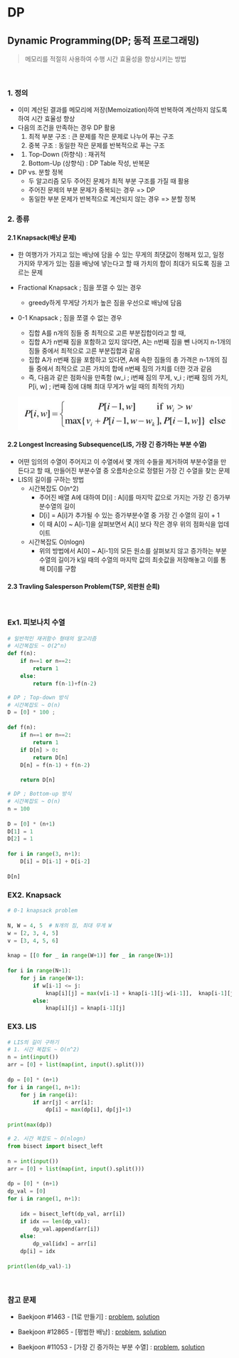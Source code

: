 # DP

## Dynamic Programming(DP; 동적 프로그래밍)

> 메모리를 적절히 사용하여 수행 시간 효율성을 향상시키는 방법

<br>

### 1. 정의

- 이미 계산된 결과를 메모리에 저장(Memoization)하여 반복하여 계산하지 않도록 하여 시간 효율성 향상
- 다음의 조건을 만족하는 경우 DP 활용
  1. 최적 부분 구조 : 큰 문제를 작은 문제로 나누어 푸는 구조
  2. 중복 구조 : 동일한 작은 문제를 반복적으로 푸는 구조
- 1. Top-Down (하향식) : 재귀적
  2. Bottom-Up (상향식) : DP Table 작성, 반복문
- DP vs. 분할 정복
  - 두 알고리즘 모두 주어진 문제가 최적 부분 구조를 가질 때 활용
  - 주어진 문제의 부분 문제가 중복되는 경우 => DP
  - 동일한 부분 문제가 반복적으로 계산되지 않는 경우 => 분할 정복



### 2. 종류

#### 2.1 Knapsack(배낭 문제)

- 한 여행가가 가지고 있는 배낭에 담을 수 있는 무게의 최댓값이 정해져 있고, 일정 가지와 무게가 있는 짐을 배낭에 넣는다고 할 때 가치의 합이 최대가 되도록 짐을 고르는 문제

- Fractional Knapsack ; 짐을 쪼갤 수 있는 경우

  - greedy하게 무게당 가치가 높은 짐을 우선으로 배낭에 담음

- 0-1 Knapsack ; 짐을 쪼갤 수 없는 경우

  - 집합 A를 n개의 짐들 중 최적으로 고른 부분집합이라고 할 때,
  - 집합 A가 n번째 짐을 포함하고 있지 않다면, A는 n번째 짐을 뺀 나머지 n-1개의 짐들 중에서 최적으로 고른 부분집합과 같음
  - 집합 A가 n번째 짐을 포함하고 있다면, A에 속한 짐들의 총 가격은 n-1개의 짐들 중에서 최적으로 고른 가치의 합에 n번째 짐의 가치를 더한 것과 같음
  - 즉, 다음과 같은 점화식을 만족함 (w_i ; i번째 짐의 무게, v_i ; i번째 짐의 가치, P[i, w] ; i번째 짐에 대해 최대 무게가 w일 때의 최적의 가치)

  ![image-20211012194812960](IMAGE/dp_knapsack.png)

#### 2.2 Longest Increasing Subsequence(LIS, 가장 긴 증가하는 부분 수열)

- 어떤 임의의 수열이 주어지고 이 수열에서 몇 개의 수들을 제거하여 부분수열을 만든다고 할 때, 만들어진 부분수열 중 오름차순으로 정렬된 가장 긴 수열을 찾는 문제
- LIS의 길이를 구하는 방법
  - 시간복잡도 O(n^2)
    - 주어진 배열 A에 대하여 D[i] : A[i]를 마지막 값으로 가지는 가장 긴 증가부분수열의 길이
    - D[i] = A[i]가 추가될 수 있는 증가부분수열 중 가장 긴 수열의 길이 + 1
    - 이 때 A[0] ~ A[i-1]을 살펴보면서 A[i] 보다 작은 경우 위의 점화식을 업데이트
  - 시간복잡도 O(nlogn)
    - 위의 방법에서 A[0] ~ A[i-1]의 모든 원소를 살펴보지 않고 증가하는 부분수열의 길이가 k일 때의 수열의 마지막 값의 최솟값을 저장해놓고 이를 통해 D[i]를 구함

#### 2.3 Travling Salesperson Problem(TSP, 외판원 순회)

<br>

### Ex1. 피보나치 수열

```python
# 일반적인 재귀함수 형태의 알고리즘
# 시간복잡도 ~ O(2^n)
def f(n):
    if n==1 or n==2:
        return 1
    else:
        return f(n-1)+f(n-2)
```

```python
# DP ; Top-down 방식
# 시간복잡도 ~ O(n)
D = [0] * 100 ; 

def f(n):
    if n==1 or n==2:
        return 1
    if D[n] > 0:
        return D[n]
    D[n] = f(n-1) + f(n-2)
    
    return D[n]
```

```python
# DP ; Bottom-up 방식
# 시간복잡도 ~ O(n)
n = 100

D = [0] * (n+1)
D[1] = 1
D[2] = 1

for i in range(3, n+1):
    D[i] = D[i-1] + D[i-2]
    
D[n]
```

### EX2. Knapsack

```python
# 0-1 knapsack problem

N, W = 4, 5  # N개의 짐, 최대 무게 W
w = [2, 3, 4, 5]
v = [3, 4, 5, 6]

knap = [[0 for _ in range(W+1)] for _ in range(N+1)]

for i in range(N+1):
    for j in range(W+1):
        if w[i-1] <= j: 
            knap[i][j] = max(v[i-1] + knap[i-1][j-w[i-1]],  knap[i-1][j]) 
        else: 
            knap[i][j] = knap[i-1][j] 
```

### EX3. LIS

```python
# LIS의 길이 구하기
# 1. 시간 복잡도 ~ O(n^2)
n = int(input())
arr = [0] + list(map(int, input().split()))

dp = [0] * (n+1)
for i in range(1, n+1):
    for j in range(i):
        if arr[j] < arr[i]:
            dp[i] = max(dp[i], dp[j]+1)
            
print(max(dp))
```

```python
# 2. 시간 복잡도 ~ O(nlogn)
from bisect import bisect_left

n = int(input())
arr = [0] + list(map(int, input().split()))

dp = [0] * (n+1)
dp_val = [0]
for i in range(1, n+1):
    
    idx = bisect_left(dp_val, arr[i])
    if idx == len(dp_val):
        dp_val.append(arr[i])
    else:
        dp_val[idx] = arr[i]
    dp[i] = idx
    
print(len(dp_val)-1)
```

<br>

### 참고 문제

- Baekjoon #1463 - [1로 만들기] : [problem](https://www.acmicpc.net/problem/1463), [solution](https://github.com/cgvvxx/algorithm_study/blob/master/ps/DP/033_B_1463.py)

- Baekjoon #12865 - [평범한 배낭] : [problem](https://www.acmicpc.net/problem/12865), [solution](https://github.com/cgvvxx/algorithm_study/blob/master/ps/DP/166_B_12865.py)

- Baekjoon #11053 - [가장 긴 증가하는 부분 수열] : [problem](https://www.acmicpc.net/problem/11053), [solution](https://github.com/cgvvxx/algorithm_study/blob/master/ps/DP/187_B_11053.py)
